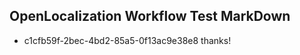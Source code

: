 ## OpenLocalization Workflow Test MarkDown
* c1cfb59f-2bec-4bd2-85a5-0f13ac9e38e8 thanks!

<!--HONumber=Aug16_HO1-->


